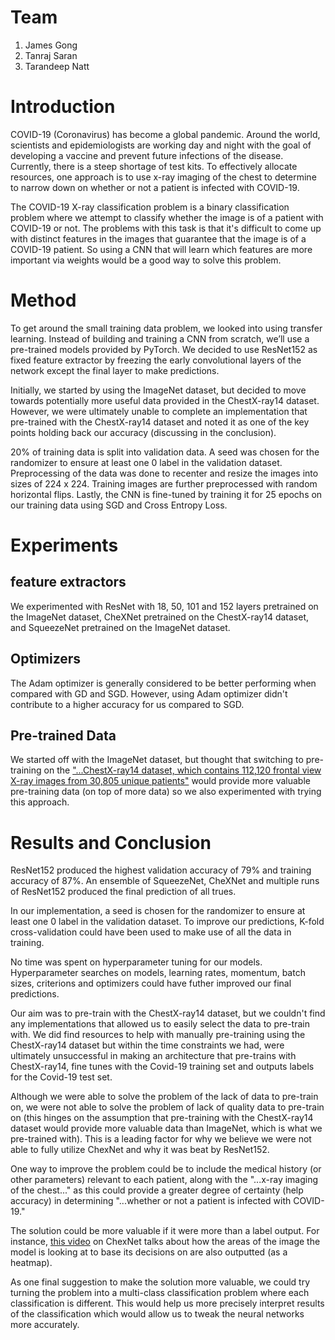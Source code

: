 # Team
1. James Gong
2. Tanraj Saran
3. Tarandeep Natt

# Introduction
COVID-19 (Coronavirus) has become a global pandemic. Around the world, scientists and epidemiologists are working day and night with the goal of developing a vaccine and prevent future infections of the disease. Currently, there is a steep shortage of test kits. To effectively allocate resources, one approach is to use x-ray imaging of the chest to determine to narrow down on whether or not a patient is infected with COVID-19.

The COVID-19 X-ray classification problem is a binary classification problem where we attempt to classify whether the image is of a patient with COVID-19 or not. The problems with this task is that it's difficult to come up with distinct features in the images that guarantee that the image is of a COVID-19 patient. So using a CNN that will learn which features are more important via weights would be a good way to solve this problem.

# Method
To get around the small training data problem, we looked into using transfer learning. Instead of building and training a CNN from scratch, we’ll use a pre-trained models provided by PyTorch. We decided to use ResNet152 as fixed feature extractor by freezing the early convolutional layers of the network except the final layer to make predictions. 

Initially, we started by using the ImageNet dataset, but decided to move towards potentially more useful data provided in the ChestX-ray14 dataset. However, we were ultimately unable to complete an implementation that pre-trained with the ChestX-ray14 dataset and noted it as one of the key points holding back our accuracy (discussing in the conclusion).

20% of training data is split into validation data. A seed was chosen for the randomizer to ensure at least one 0 label in the validation dataset. Preprocessing of the data was done to recenter and resize the images into sizes of 224 x 224. Training images are further preprocessed with random horizontal flips. Lastly, the CNN is fine-tuned by training it for 25 epochs on our training data using SGD and Cross Entropy Loss.

# Experiments
## feature extractors
We experimented with ResNet with 18, 50, 101 and 152 layers pretrained on the ImageNet dataset, CheXNet pretrained on the ChestX-ray14 dataset, and SqueezeNet pretrained on the ImageNet dataset.

## Optimizers
The Adam optimizer is generally considered to be better performing when compared with GD and SGD. However, using Adam optimizer didn't contribute to a higher accuracy for us compared to SGD.

## Pre-trained Data
We started off with the ImageNet dataset, but thought that switching to pre-training on the ["...ChestX-ray14 dataset, which contains 112,120 frontal view X-ray images from 30,805 unique patients"](https://github.com/brucechou1983/CheXNet-Keras) would provide more valuable pre-training data (on top of more data) so we also experimented with trying this approach.

# Results and Conclusion
ResNet152 produced the highest validation accuracy of 79% and training accuracy of 87%. An ensemble of SqueezeNet, CheXNet and multiple runs of ResNet152 produced the final prediction of all trues.

In our implementation, a seed is chosen for the randomizer to ensure at least one 0 label in the validation dataset. To improve our predictions, K-fold cross-validation could have been used to make use of all the data in training. 

No time was spent on hyperparameter tuning for our models. Hyperparameter searches on models, learning rates, momentum, batch sizes, criterions and optimizers could have futher improved our final predictions. 

Our aim was to pre-train with the ChestX-ray14 dataset, but we couldn't find any implementations that allowed us to easily select the data to pre-train with. We did find resources to help with manually pre-training using the ChestX-ray14 dataset but within the time constraints we had, were ultimately unsuccessful in making an architecture that pre-trains with ChestX-ray14, fine tunes with the Covid-19 training set and outputs labels for the Covid-19 test set.

Although we were able to solve the problem of the lack of data to pre-train on, we were not able to solve the problem of lack of quality data to pre-train on (this hinges on the assumption that pre-training with the ChestX-ray14 dataset would provide more valuable data than ImageNet, which is what we pre-trained with). This is a leading factor for why we believe we were not able to fully utilize ChexNet and why it was beat by ResNet152.

One way to improve the problem could be to include the medical history (or other parameters) relevant to each patient, along with the "...x-ray imaging of the chest..." as this could provide a greater degree of certainty (help accuracy) in determining "...whether or not a patient is infected with COVID-19."

The solution could be more valuable if it were more than a label output. For instance, [this video](https://www.youtube.com/watch?v=VJRCj-4E2iU) on ChexNet talks about how the areas of the image the model is looking at to base its decisions on are also outputted (as a heatmap).

As one final suggestion to make the solution more valuable, we could try turning the problem into a multi-class classification problem where each classification is different. This would help us more precisely interpret results of the classification which would allow us to tweak the neural networks more accurately.
